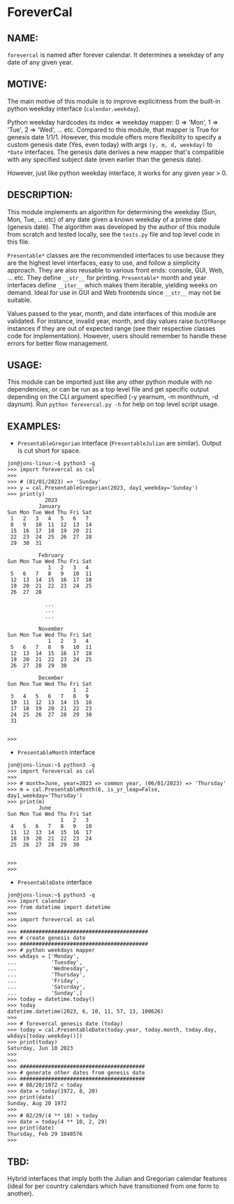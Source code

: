 # ForeverCal


NAME:
-----

```forevercal``` is named after forever calendar. It determines a weekday of any date of any given year.


MOTIVE:
-------

The main motive of this module is to improve explicitness from the built-in python weekday interface (```calendar.weekday```). 

Python weekday hardcodes its index => weekday mapper: 0 => 'Mon', 1 => 'Tue', 2 => 'Wed', ... etc. Compared to this module, that mapper is True for genesis date 1/1/1. However, this module offers more flexibility to specify a custom genesis date (Yes, even today) with args ```(y, m, d, weekday)``` to ```*Date``` interfaces. The genesis date derives a new mapper that's compatible with any specified subject date (even earlier than the genesis date).

However, just like python weekday interface, it works for any given year > 0.


DESCRIPTION:
------------

This module implements an algorithm for determining the weekday (Sun, Mon, Tue, ... etc) of any date given a known weekday of a prime date (genesis date). The algorithm was developed by the author of this module from scratch and tested locally, see the ```tests.py``` file and top level code in this file.

```Presentable*``` classes are the recommended interfaces to use because they are the highest level interfaces, easy to use, and follow a simplicity approach. They are also reusable to various front ends: console, GUI, Web, ... etc. They define ```__str__``` for printing. ```Presentable*``` month and year interfaces define ```__iter__``` which makes them iterable, yielding weeks on demand. Ideal for use in GUI and Web frontends since ```__str__``` may not be suitable.

Values passed to the year, month, and date interfaces of this module are validated. For instance, invalid year, month, and day values raise ```OutOfRange``` instances if they are out of expected range (see their respective classes code for implementation). However, users should remember to handle these errors for better flow management. 


USAGE:
------

This module can be imported just like any other python module with no dependencies, or can be run as a top level file and get specific output depending on the CLI argument specified (-y yearnum, -m monthnum, -d daynum). Run ```python forevercal.py -h``` for help on top level script usage.

EXAMPLES:
--------
- `PresentableGregorian` interface (`PresentableJulian` are similar). Output is cut short for space.

```
jon@jons-linux:~$ python3 -q
>>> import forevercal as cal
>>> 
>>> # (01/01/2023) => 'Sunday'
>>> y = cal.PresentableGregorian(2023, day1_weekday='Sunday')
>>> print(y)
            2023
          January
Sun Mon Tue Wed Thu Fri Sat
 1   2   3   4   5   6   7 
 8   9   10  11  12  13  14
 15  16  17  18  19  20  21
 22  23  24  25  26  27  28
 29  30  31                

          February
Sun Mon Tue Wed Thu Fri Sat
             1   2   3   4 
 5   6   7   8   9   10  11
 12  13  14  15  16  17  18
 19  20  21  22  23  24  25
 26  27  28                

            ...
            ...
            ...

          November
Sun Mon Tue Wed Thu Fri Sat
             1   2   3   4 
 5   6   7   8   9   10  11
 12  13  14  15  16  17  18
 19  20  21  22  23  24  25
 26  27  28  29  30        

          December
Sun Mon Tue Wed Thu Fri Sat
                     1   2 
 3   4   5   6   7   8   9 
 10  11  12  13  14  15  16
 17  18  19  20  21  22  23
 24  25  26  27  28  29  30
 31                        


>>> 
```


- `PresentableMonth` interface

```
jon@jons-linux:~$ python3 -q
>>> import forevercal as cal
>>> 
>>> # month=June, year=2023 => common year, (06/01/2023) => 'Thursday'
>>> m = cal.PresentableMonth(6, is_yr_leap=False, day1_weekday='Thursday')
>>> print(m)
          June 
Sun Mon Tue Wed Thu Fri Sat
                 1   2   3 
 4   5   6   7   8   9   10
 11  12  13  14  15  16  17
 18  19  20  21  22  23  24
 25  26  27  28  29  30    


>>> 
>>> 
```

- `PresentableDate` interface

```
jon@jons-linux:~$ python3 -q
>>> import calendar
>>> from datetime import datetime
>>> 
>>> import forevercal as cal
>>> 
>>> #########################################
>>> # create genesis date
>>> #########################################
>>> # python weekdays mapper
>>> wkdays = ['Monday',
...           'Tuesday',
...           'Wednesday',
...           'Thursday',
...           'Friday',
...           'Saturday',
...           'Sunday',]
>>> today = datetime.today()
>>> today
datetime.datetime(2023, 6, 10, 11, 57, 13, 100626)
>>> 
>>> # forevercal genesis date (today)
>>> today = cal.PresentableDate(today.year, today.month, today.day, wkdays[today.weekday()])
>>> print(today)
Saturday, Jun 10 2023
>>> 
>>>
>>> ########################################
>>> # generate other dates from genesis date
>>> ########################################
>>> # 08/20/1972 < today
>>> date = today(1972, 8, 20)
>>> print(date)
Sunday, Aug 20 1972
>>> 
>>> # 02/29/(4 ** 10) > today 
>>> date = today(4 ** 10, 2, 29)
>>> print(date)
Thursday, Feb 29 1048576
>>> 
```

TBD:
----

Hybrid interfaces that imply both the Julian and Gregorian calendar features (ideal for per country calendars which have transitioned from one form to another).
